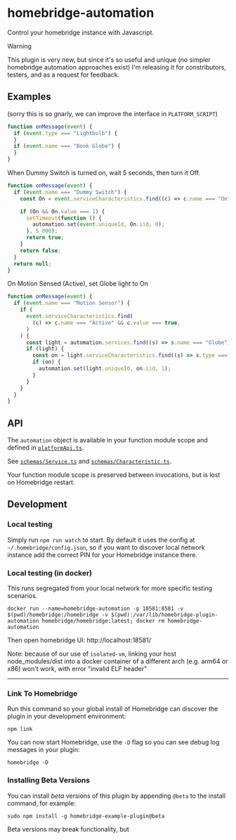 # homebridge-automation

Control your homebridge instance with Javascript.

> [!WARNING]
> This plugin is very new, but since it's so useful and unique (no simpler homebridge automation approaches exist) I'm releasing it for constributors, testers, and as a request for feedback.

## Examples

(sorry this is so gnarly, we can improve the interface in `PLATFORM_SCRIPT`)

```js
function onMessage(event) {
  if (event.type === "Lightbulb") {
  }
  if (event.name === "Book Globe") {
  }
}
```

When Dummy Switch is turned on, wait 5 seconds, then turn it Off.

```js
function onMessage(event) {
  if (event.name === "Dummy Switch") {
    const On = event.serviceCharacteristics.find((c) => c.name === "On");

    if (On && On.value === 1) {
      setTimeout(function () {
        automation.set(event.uniqueId, On.iid, 0);
      }, 5_000);
      return true;
    }
    return false;
  }
  return null;
}
```

On Motion Sensed (Active), set Globe light to On

```js
function onMessage(event) {
  if (event.name === "Motion Sensor") {
    if (
      event.serviceCharacteristics.find(
        (c) => c.name === "Active" && c.value === true,
      )
    ) {
      const light = automation.services.find((s) => s.name === "Globe");
      if (light) {
        const on = light.serviceCharacteristics.find((s) => s.type === "On");
        if (on) {
          automation.set(light.uniqueId, on.iid, 1);
        }
      }
    }
  }
}
```

## API

The `automation` object is available in your function module scope and defined in [`platformApi.ts`](https://github.com/grrowl/homebridge-plugin-automation/blob/main/src/platformApi.ts).

See [`schemas/Service.ts`](https://github.com/grrowl/homebridge-plugin-automation/blob/main/src/schemas/Service.ts) and [`schemas/Characteristic.ts`](https://github.com/grrowl/homebridge-plugin-automation/blob/main/src/schemas/Characteristic.ts).

Your function module scope is preserved between invocations, but is lost on Homebridge restart.

## Development

### Local testing

Simply run `npm run watch` to start. By default it uses the config at `~/.homebridge/config.json`, so if you want to discover local network instance add the correct PIN for your Homebridge instance there.

### Local testing (in docker)

This runs segregated from your local network for more specific testing scenarios.

```shell
docker run --name=homebridge-automation -p 18581:8581 -v $(pwd)/homebridge:/homebridge -v $(pwd):/var/lib/homebridge-plugin-automation homebridge/homebridge:latest; docker rm homebridge-automation
```

Then open homebridge UI: http://localhost:18581/

Note: because of our use of `isolated-vm`, linking your host node_modules/dist into a docker container of a different arch (e.g. arm64 or x86) won't work, with error "invalid ELF header"

---

### Link To Homebridge

Run this command so your global install of Homebridge can discover the plugin in your development environment:

```
npm link
```

You can now start Homebridge, use the `-D` flag so you can see debug log messages in your plugin:

```
homebridge -D
```

### Installing Beta Versions

You can install _beta_ versions of this plugin by appending `@beta` to the install command, for example:

```
sudo npm install -g homebridge-example-plugin@beta
```

Beta versions may break functionality, but
